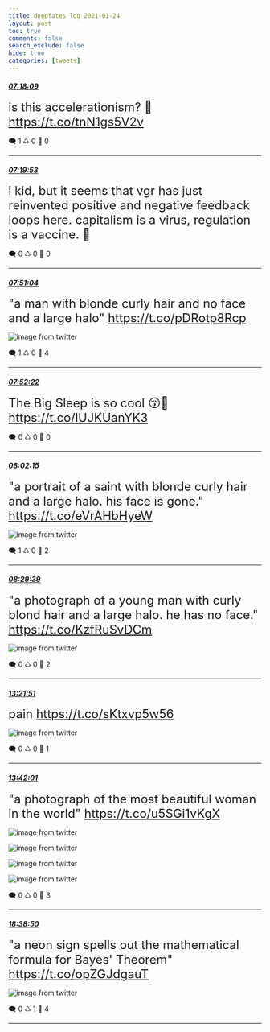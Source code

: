 ```yaml
---
title: deepfates log 2021-01-24
layout: post
toc: true
comments: false
search_exclude: false
hide: true
categories: [tweets]
---
```



#### <a href = "https://twitter.com/deepfates/status/1353346355410866177">*07:18:09*</a>

<font size="5">is this accelerationism? 💁  https://t.co/tnN1gs5V2v</font>



🗨️ 1 ♺ 0 🤍  0   

---
    
#### <a href = "https://twitter.com/deepfates/status/1353346791152865280">*07:19:53*</a>

<font size="5">i kid, but it seems that vgr has just reinvented positive and negative feedback loops here. capitalism is a virus, regulation is a vaccine. 🥱</font>



🗨️ 0 ♺ 0 🤍  0   

---
    
#### <a href = "https://twitter.com/deepfates/status/1353354638536261632">*07:51:04*</a>

<font size="5">"a man with blonde curly hair and no face and a large halo"  https://t.co/pDRotp8Rcp</font>

![image from twitter](/images/from_twitter/EsgU3vTVoAEUE12.jpg)


🗨️ 1 ♺ 0 🤍  4   

---
    
#### <a href = "https://twitter.com/deepfates/status/1353354964018421761">*07:52:22*</a>

<font size="5">The Big Sleep is so cool 😚🤌   https://t.co/lUJKUanYK3</font>



🗨️ 0 ♺ 0 🤍  0   

---
    
#### <a href = "https://twitter.com/deepfates/status/1353357454017404928">*08:02:15*</a>

<font size="5">"a portrait of a saint with blonde curly hair and a large halo. his face is gone."  https://t.co/eVrAHbHyeW</font>

![image from twitter](/images/from_twitter/EsgXbp9VcAAytx4.jpg)


🗨️ 1 ♺ 0 🤍  2   

---
    
#### <a href = "https://twitter.com/deepfates/status/1353364349746696199">*08:29:39*</a>

<font size="5">"a photograph of a young man with curly blond hair and a large halo. he has no face."  https://t.co/KzfRuSvDCm</font>

![image from twitter](/images/from_twitter/EsgdtEjU0AE1rR-.jpg)


🗨️ 0 ♺ 0 🤍  2   

---
    
#### <a href = "https://twitter.com/deepfates/status/1353437882816499712">*13:21:51*</a>

<font size="5">pain  https://t.co/sKtxvp5w56</font>

![image from twitter](/images/from_twitter/EshglDuUwAAL5KQ.jpg)


🗨️ 0 ♺ 0 🤍  1   

---
    
#### <a href = "https://twitter.com/deepfates/status/1353442958293442561">*13:42:01*</a>

<font size="5">"a photograph of the most beautiful woman in the world"  https://t.co/u5SGi1vKgX</font>

![image from twitter](/images/from_twitter/EshlMRGVEAA0ggY.jpg)

![image from twitter](/images/from_twitter/EshlMZ5VkAAb0xD.jpg)

![image from twitter](/images/from_twitter/EshlMimVEAAcZJk.jpg)

![image from twitter](/images/from_twitter/EshlMq-UwAAEOFa.jpg)


🗨️ 0 ♺ 0 🤍  3   

---
    
#### <a href = "https://twitter.com/deepfates/status/1353517653831258113">*18:38:50*</a>

<font size="5">"a neon sign spells out the mathematical formula for Bayes' Theorem"  https://t.co/opZGJdgauT</font>

![image from twitter](/images/from_twitter/EsipIgsVcAAKFqM.jpg)


🗨️ 0 ♺ 1 🤍  4   

---
    
            

